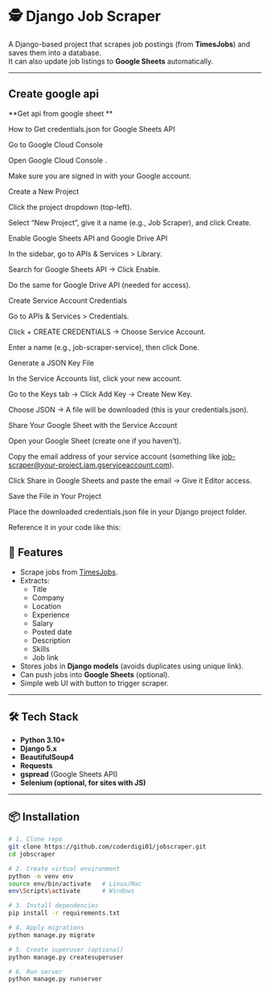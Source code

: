 # 🕵️ Django Job Scraper

A Django-based project that scrapes job postings (from **TimesJobs**) and saves them into a database.  
It can also update job listings to **Google Sheets** automatically.

---

## Create google api 
**Get api from google sheet  **

How to Get credentials.json for Google Sheets API

Go to Google Cloud Console

Open Google Cloud Console
.

Make sure you are signed in with your Google account.

Create a New Project

Click the project dropdown (top-left).

Select “New Project”, give it a name (e.g., Job Scraper), and click Create.

Enable Google Sheets API and Google Drive API

In the sidebar, go to APIs & Services > Library.

Search for Google Sheets API → Click Enable.

Do the same for Google Drive API (needed for access).

Create Service Account Credentials

Go to APIs & Services > Credentials.

Click + CREATE CREDENTIALS → Choose Service Account.

Enter a name (e.g., job-scraper-service), then click Done.

Generate a JSON Key File

In the Service Accounts list, click your new account.

Go to the Keys tab → Click Add Key → Create New Key.

Choose JSON → A file will be downloaded (this is your credentials.json).

Share Your Google Sheet with the Service Account

Open your Google Sheet (create one if you haven’t).

Copy the email address of your service account (something like job-scraper@your-project.iam.gserviceaccount.com).

Click Share in Google Sheets and paste the email → Give it Editor access.

Save the File in Your Project

Place the downloaded credentials.json file in your Django project folder.

Reference it in your code like this:


## 🚀 Features
- Scrape jobs from [TimesJobs](https://www.timesjobs.com).
- Extracts:
  - Title
  - Company
  - Location
  - Experience
  - Salary
  - Posted date
  - Description
  - Skills
  - Job link
- Stores jobs in **Django models** (avoids duplicates using unique link).
- Can push jobs into **Google Sheets** (optional).
- Simple web UI with button to trigger scraper.

---

## 🛠️ Tech Stack
- **Python 3.10+**
- **Django 5.x**
- **BeautifulSoup4**
- **Requests**
- **gspread** (Google Sheets API)
- **Selenium (optional, for sites with JS)**

---

## 📦 Installation

```bash
# 1. Clone repo
git clone https://github.com/coderdigi01/jobscraper.git
cd jobscraper

# 2. Create virtual environment
python -m venv env
source env/bin/activate   # Linux/Mac
env\Scripts\activate      # Windows

# 3. Install dependencies
pip install -r requirements.txt

# 4. Apply migrations
python manage.py migrate

# 5. Create superuser (optional)
python manage.py createsuperuser

# 6. Run server
python manage.py runserver
